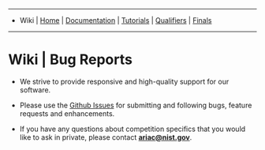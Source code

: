 -------------------------------------------------
- Wiki | [Home](../../README.md) | [Documentation](../documentation/documentation.md) | [Tutorials](../tutorials/tutorials.md) | [Qualifiers](../qualifiers/qualifier.md) | [Finals](../finals/finals.md)
-------------------------------------------------

# Wiki | Bug Reports #
* We strive to provide responsive and high-quality support for our software.
* Please use the [Github Issues](https://github.com/usnistgov/ARIAC/issues) for submitting and following bugs, feature requests and enhancements.

* If you have any questions about competition specifics that you would like to ask in private, please contact **ariac@nist.gov**.

<!---You can use the [GEAR/ARIAC support forum](https://discourse.ros.org/c/ariac-users) for public discussions about the competition in which other competition participants may participate.-->
